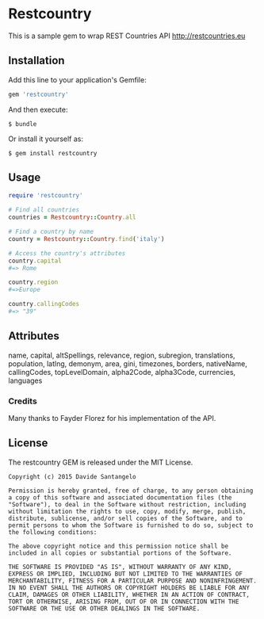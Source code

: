 # Restcountry

This is a sample gem to wrap REST Countries API http://restcountries.eu

## Installation

Add this line to your application's Gemfile:

```ruby
gem 'restcountry'
```

And then execute:

    $ bundle

Or install it yourself as:

    $ gem install restcountry

## Usage

```ruby
require 'restcountry'

# Find all countries
countries = Restcountry::Country.all

# Find a country by name
country = Restcountry::Country.find('italy')

# Access the country's attributes
country.capital
#=> Rome

country.region
#=>Europe

country.callingCodes
#=> "39"

```
## Attributes

name, 
capital, 
altSpellings, 
relevance, 
region, 
subregion, 
translations, 
population, 
latlng, 
demonym, 
area, 
gini, 
timezones, 
borders, 
nativeName, 
callingCodes, 
topLevelDomain, 
alpha2Code, 
alpha3Code, 
currencies, 
languages

### Credits
Many thanks to Fayder Florez for his implementation of the API.

## License
The restcountry GEM is released under the MIT License.
```
Copyright (c) 2015 Davide Santangelo

Permission is hereby granted, free of charge, to any person obtaining a copy of this software and associated documentation files (the "Software"), to deal in the Software without restriction, including without limitation the rights to use, copy, modify, merge, publish, distribute, sublicense, and/or sell copies of the Software, and to permit persons to whom the Software is furnished to do so, subject to the following conditions:

The above copyright notice and this permission notice shall be included in all copies or substantial portions of the Software.

THE SOFTWARE IS PROVIDED "AS IS", WITHOUT WARRANTY OF ANY KIND, EXPRESS OR IMPLIED, INCLUDING BUT NOT LIMITED TO THE WARRANTIES OF MERCHANTABILITY, FITNESS FOR A PARTICULAR PURPOSE AND NONINFRINGEMENT. IN NO EVENT SHALL THE AUTHORS OR COPYRIGHT HOLDERS BE LIABLE FOR ANY CLAIM, DAMAGES OR OTHER LIABILITY, WHETHER IN AN ACTION OF CONTRACT, TORT OR OTHERWISE, ARISING FROM, OUT OF OR IN CONNECTION WITH THE SOFTWARE OR THE USE OR OTHER DEALINGS IN THE SOFTWARE.
